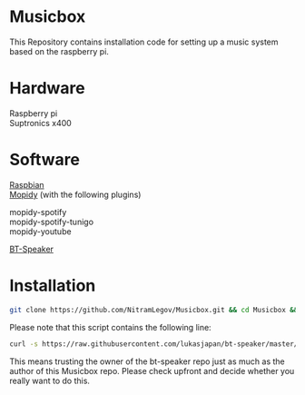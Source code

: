 # Musicbox
This Repository contains installation code for setting up a music system based on the raspberry pi.<br>
# Hardware
Raspberry pi<br>
Suptronics x400<br>

# Software
[Raspbian](https://www.raspberrypi.org/downloads/raspbian/)<br>
[Mopidy](https://www.mopidy.com/) (with the following plugins)<br>

   mopidy-spotify <br>
   mopidy-spotify-tunigo <br>
   mopidy-youtube<br>
   
[BT-Speaker](https://github.com/lukasjapan/bt-speaker)<br>

# Installation
```bash
git clone https://github.com/NitramLegov/Musicbox.git && cd Musicbox && sudo ./Install.sh
```
Please note that this script contains the following line:<br>
```bash
curl -s https://raw.githubusercontent.com/lukasjapan/bt-speaker/master/install.sh | sudo bash
```
This means trusting the owner of the bt-speaker repo just as much as the author of this Musicbox repo. Please check upfront and decide whether you really want to do this.
